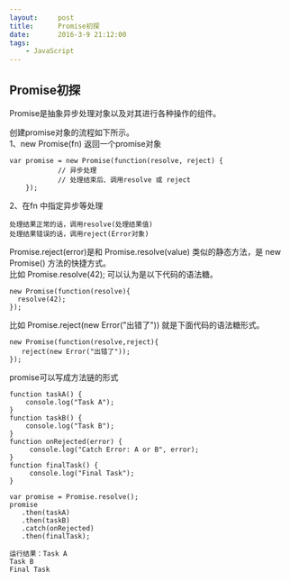 ```yaml
---
layout:     post
title:      Promise初探
date:       2016-3-9 21:12:00
tags:
    - JavaScript
---		
```

## Promise初探		
 Promise是抽象异步处理对象以及对其进行各种操作的组件。	
 	
 创建promise对象的流程如下所示。		
 1、new Promise(fn) 返回一个promise对象		
 
    var promise = new Promise(function(resolve, reject) {		
                // 异步处理		
                // 处理结束后、调用resolve 或 reject		
        });		
 		
 2、在fn 中指定异步等处理		
 		
    处理结果正常的话，调用resolve(处理结果值)		
    处理结果错误的话，调用reject(Error对象)		
     		
   		
 Promise.reject(error)是和 Promise.resolve(value) 类似的静态方法，是 new Promise() 方法的快捷方式。		
 比如 Promise.resolve(42); 可以认为是以下代码的语法糖。		
 		
    new Promise(function(resolve){		
      resolve(42);		
    });		
     		
 比如 Promise.reject(new Error("出错了")) 就是下面代码的语法糖形式。		
 		
    new Promise(function(resolve,reject){		
       reject(new Error("出错了"));		
    });		
     		
 promise可以写成方法链的形式		
	
    function taskA() {		
        console.log("Task A");		
    }		
    function taskB() {		
        console.log("Task B");		
    }		
    function onRejected(error) {		
         console.log("Catch Error: A or B", error);		
    }		
    function finalTask() {		
         console.log("Final Task");		
    }		
            
    var promise = Promise.resolve();		
    promise		
       .then(taskA)		
       .then(taskB)		
       .catch(onRejected)		
       .then(finalTask);		
                    
    运行结果：Task A		
    Task B		
    Final Task	